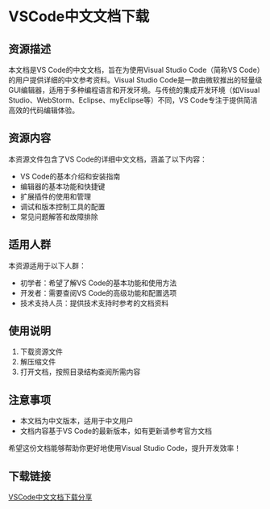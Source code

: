 # VSCode中文文档下载

## 资源描述

本文档是VS Code的中文文档，旨在为使用Visual Studio Code（简称VS Code）的用户提供详细的中文参考资料。Visual Studio Code是一款由微软推出的轻量级GUI编辑器，适用于多种编程语言和开发环境。与传统的集成开发环境（如Visual Studio、WebStorm、Eclipse、myEclipse等）不同，VS Code专注于提供简洁高效的代码编辑体验。

## 资源内容

本资源文件包含了VS Code的详细中文文档，涵盖了以下内容：

- VS Code的基本介绍和安装指南
- 编辑器的基本功能和快捷键
- 扩展插件的使用和管理
- 调试和版本控制工具的配置
- 常见问题解答和故障排除

## 适用人群

本资源适用于以下人群：

- 初学者：希望了解VS Code的基本功能和使用方法
- 开发者：需要查阅VS Code的高级功能和配置选项
- 技术支持人员：提供技术支持时参考的文档资料

## 使用说明

1. 下载资源文件
2. 解压缩文件
3. 打开文档，按照目录结构查阅所需内容

## 注意事项

- 本文档为中文版本，适用于中文用户
- 文档内容基于VS Code的最新版本，如有更新请参考官方文档

希望这份文档能够帮助你更好地使用Visual Studio Code，提升开发效率！

## 下载链接

[VSCode中文文档下载分享](https://pan.quark.cn/s/2a355a8391e5)